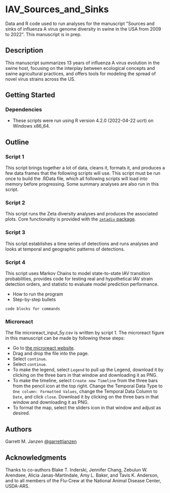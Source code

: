 # IAV_Sources_and_Sinks

Data and R code used to run analyses for the manuscript "Sources and sinks of influenza A virus genome diversity in swine in the USA from 2009 to 2022". This manuscript is in prep.

## Description

This manuscript summarizes 13 years of influenza A virus evolution in the swine host, focusing on the interplay between ecological concepts and swine agricultural practices, and offers tools for modeling the spread of novel virus strains across the US.

## Getting Started

### Dependencies

* These scripts were run using R version 4.2.0 (2022-04-22 ucrt) on Windows x86_64.


## Outline

### Script 1
This script brings together a lot of data, cleans it, formats it, and produces a few data frames that the following scripts will use. This script must be run once to build the .RData file, which all following scripts will load into memory before progressing. Some summary analyses are also run in this script.

### Script 2
This script runs the Zeta diversity analyses and produces the associated plots. Core functionality is provided with the [`zetadiv` package](https://cran.r-project.org/web/packages/zetadiv/index.html).

### Script 3
This script establishes a time series of detections and runs analyses and looks at temporal and geographic patterns of detections. 

### Script 4
This script uses Markov Chains to model state-to-state IAV transition probabilities, provides code for testing real and hypothetical IAV strain detection orders, and statistic to evaluate model prediction performance.

* How to run the program
* Step-by-step bullets
```
code blocks for commands
```

### Microreact
The file microreact_input_5y.csv is written by script 1. The microreact figure in this manuscript can be made by following these steps:
 * Go to [the microreact website](https://microreact.org/upload).
 * Drag and drop the file into the page.
 * Select `continue`.
 * Select `continue`.
 * To make the legend, select `Legend` to pull up the Legend, download it by clicking on the three bars in that window and downloading it as PNG.
 * To make the timeline, select `Create new Timeline` from the three bars from the pencil icon at the top right. Change the Temporal Data Type to `One column: Formatted Values`, change the Temporal Data Column to `Date`, and click `close`. Download it by clicking on the three bars in that window and downloading it as PNG.
 * To format the map, select the sliders icon in that window and adjust as desired.
   
## Authors

Garrett M. Janzen
[@garrettjanzen](https://twitter.com/garrettjanzen)

## Acknowledgments
Thanks to co-authors Blake T. Inderski, Jennifer Chang, Zebulun W. Arendsee, Alicia Janas-Martindale, Amy L. Baker, and Tavis K. Anderson, and to all members of the Flu-Crew at the National Animal Disease Center, USDA-ARS.

